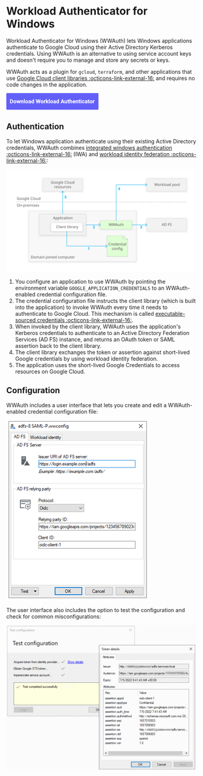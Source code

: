 # Workload Authenticator for Windows

Workload Authenticator for Windows (WWAuth) lets Windows applications authenticate to Google Cloud using their 
Active Directory Kerberos credentials. Using WWAuth is an alternative to using service account keys
and doesn't require you to manage and store any secrets or keys.

WWAuth acts as a plugin for `gcloud`, `terraform`, and other applications
that use [Google Cloud client libraries :octicons-link-external-16:](https://cloud.google.com/apis/docs/cloud-client-libraries)
and requires no code changes in the application.

[![Download](images/download.png)](https://github.com/GoogleCloudPlatform/iam-windows-authenticator/releases/latest/download/wwauth.exe)

## Authentication

To let Windows application authenticate using their existing Active Directory credentials, WWAuth combines
[integrated windows authentication :octicons-link-external-16:](https://docs.microsoft.com/en-us/aspnet/web-api/overview/security/integrated-windows-authentication)
(IWA) and [workload identity federation :octicons-link-external-16:](https://cloud.google.com/iam/docs/workload-identity-federation):

![Architecture](images/architecture.svg)

1.  You configure an application to use WWAuth by pointing the environment variable
    `GOOGLE_APPLICATION_CREDENTIALS` to an WWAuth-enabled credential configuration file.
1.  The credential configuration file instructs the client library (which is built into the application) to 
    invoke WWAuth every time it needs to authenticate to Google Cloud. This mechanism is 
	called [executable-sourced credentials :octicons-link-external-16:](https://google.aip.dev/auth/4117).
1.  When invoked by the client library, WWAuth uses the application's Kerberos credentials to authenticate to an
    Active Directory Federation Services (AD FS) instance, and returns an OAuth token
    or SAML assertion back to the client library.
1.  The client library exchanges the token or assertion against short-lived Google
    credentials by using workload identity federation.
1.  The application uses the short-lived Google Credentials to access resources
    on Google Cloud.

## Configuration

WWAuth includes a user interface that lets you create and edit a WWAuth-enabled credential 
configuration file:

![Configuration](images/adfs-config.png)

The user interface also includes the option to test the configuration and check for common
misconfigurations:

![Configuration](images/adfs-test.png)
